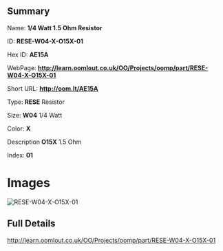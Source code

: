 

## Summary
 
Name: __1/4 Watt 1.5 Ohm Resistor__

ID: __RESE-W04-X-O15X-01__

Hex ID: __AE15A__

WebPage: __http://learn.oomlout.co.uk/OO/Projects/oomp/part/RESE-W04-X-O15X-01__

Short URL: __http://oom.lt/AE15A__


Type: __RESE__ Resistor 

Size: __W04__ 1/4 Watt 

Color: __X__  

Description __O15X__ 1.5 Ohm 

Index: __01__


# Images
![RESE-W04-X-O15X-01](http://oomlout.com/oomp-gen/parts/RESE-W04-X-O15X-01/RESE-W04-X-O15X-01_420.jpg)



## Full Details

 http://learn.oomlout.co.uk/OO/Projects/oomp/part/RESE-W04-X-O15X-01














